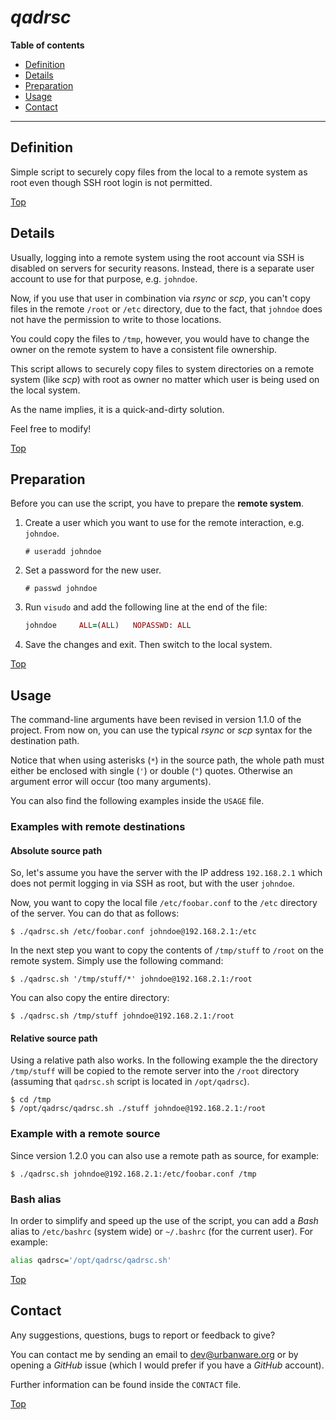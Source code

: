 # *qadrsc*

**Table of contents**
*   [Definition](#definition)
*   [Details](#details)
*   [Preparation](#preparation)
*   [Usage](#usage)
*   [Contact](#contact)

----

## Definition

Simple script to securely copy files from the local to a remote system as root even though SSH root login is not permitted.

[Top](#qadrsc)

## Details

Usually, logging into a remote system using the root account via SSH is disabled on servers for security reasons. Instead, there is a separate user account to use for that purpose, e.g. `johndoe`.

Now, if you use that user in combination via *rsync* or *scp*, you can't copy files in the remote `/root` or `/etc` directory, due to the fact, that `johndoe` does not have the permission to write to those locations.

You could copy the files to `/tmp`, however, you would have to change the owner on the remote system to have a consistent file ownership.

This script allows to securely copy files to system directories on a remote system (like *scp*) with root as owner no matter which user is being used on the local system.

As the name implies, it is a quick-and-dirty solution.

Feel free to modify!

[Top](#qadrsc)

## Preparation

Before you can use the script, you have to prepare the **remote system**.

1.  Create a user which you want to use for the remote interaction, e.g. `johndoe`.

    ```
    # useradd johndoe
    ```

1.  Set a password for the new user.

    ```
    # passwd johndoe
    ```

1.  Run `visudo` and add the following line at the end of the file:

    ```ruby
    johndoe     ALL=(ALL)   NOPASSWD: ALL
    ```

1.  Save the changes and exit. Then switch to the local system.

[Top](#qadrsc)

## Usage

The command-line arguments have been revised in version 1.1.0 of the project. From now on, you can use the typical *rsync* or *scp* syntax for the destination path.

Notice that when using asterisks (`*`) in the source path, the whole path must either be enclosed with single (`'`) or double (`"`) quotes. Otherwise an argument error will occur (too many arguments).

You can also find the following examples inside the `USAGE` file.

### Examples with remote destinations

#### Absolute source path

So, let's assume you have the server with the IP address `192.168.2.1` which does not permit logging in via SSH as root, but with the user `johndoe`.

Now, you want to copy the local file `/etc/foobar.conf` to the `/etc` directory of the server. You can do that as follows:

```
$ ./qadrsc.sh /etc/foobar.conf johndoe@192.168.2.1:/etc
```

In the next step you want to copy the contents of `/tmp/stuff` to `/root` on the remote system. Simply use the following command:

```
$ ./qadrsc.sh '/tmp/stuff/*' johndoe@192.168.2.1:/root
```

You can also copy the entire directory:

```
$ ./qadrsc.sh /tmp/stuff johndoe@192.168.2.1:/root
```

#### Relative source path

Using a relative path also works. In the following example the the directory `/tmp/stuff` will be copied to the remote server into the `/root` directory (assuming that `qadrsc.sh` script is located in `/opt/qadrsc`).

```
$ cd /tmp
$ /opt/qadrsc/qadrsc.sh ./stuff johndoe@192.168.2.1:/root
```

### Example with a remote source

Since version 1.2.0 you can also use a remote path as source, for example:

```
$ ./qadrsc.sh johndoe@192.168.2.1:/etc/foobar.conf /tmp
```

### Bash alias

In order to simplify and speed up the use of the script, you can add a *Bash* alias to `/etc/bashrc` (system wide) or `~/.bashrc` (for the current user). For example:

```bash
alias qadrsc='/opt/qadrsc/qadrsc.sh'
```

[Top](#qadrsc)

## Contact

Any suggestions, questions, bugs to report or feedback to give?

You can contact me by sending an email to [dev@urbanware.org](mailto:dev@urbanware.org) or by opening a *GitHub* issue (which I would prefer if you have a *GitHub* account).

Further information can be found inside the `CONTACT` file.

[Top](#qadrsc)
